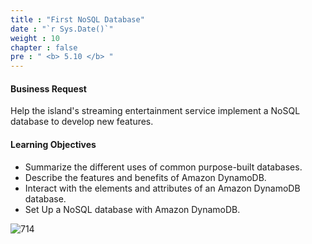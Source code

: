 ```yaml
---
title : "First NoSQL Database"
date : "`r Sys.Date()`"
weight : 10
chapter : false
pre : " <b> 5.10 </b> "
---
```


#### Business Request
Help the island's streaming entertainment service implement a NoSQL database to develop new features.

#### Learning Objectives
- Summarize the different uses of common purpose-built databases.
- Describe the features and benefits of Amazon DynamoDB.
- Interact with the elements and attributes of an Amazon DynamoDB database.
- Set Up a NoSQL database with Amazon DynamoDB.

![714](/thedevops/images/7-projects/7.1-cquest/10.png?featherlight=false&width=90pc)